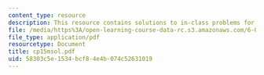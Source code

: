 ```yaml
---
content_type: resource
description: This resource contains solutions to in-class problems for week 15, monday.
file: /media/https%3A/open-learning-course-data-rc.s3.amazonaws.com/6-042j-mathematics-for-computer-science-fall-2005/58303c5e1534bcf84e4b074c52631019_cp15msol.pdf
file_type: application/pdf
resourcetype: Document
title: cp15msol.pdf
uid: 58303c5e-1534-bcf8-4e4b-074c52631019
---
```

